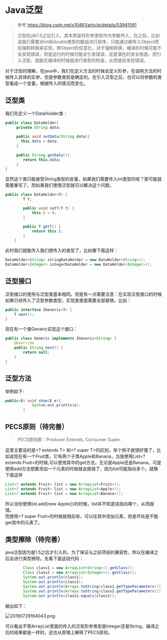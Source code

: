 # Java泛型

> 参考 https://blog.csdn.net/s10461/article/details/53941091


> 泛型在jdk1.5之后引入，其本质是将形参类型作为参数传入，在之前，比如说我们需要对int和double类型的数组进行排序，只能通过都传入Object而后强制转换来实现，即Object的任意化，对于强制转换，编译的时候可能不会发现错误，但是运行的时候可能会引发错误，这是潜在的安全隐患。而引入泛型，就能在编译的时候就进行类型的检查，从而提前发现错误。

对于泛型的理解，在java中，我们在定义方法的时候会定义形参，在调用方法的时候传入具体的实参，但是参数类型是确定的。在引入泛型之后，也可以将参数的类型看成一个变量，根据传入的情况而变化。
## 泛型类
我们先定义一个DataHolder类：

```java
public class DataHolder{
     private String data;
  
     public void setData(String data){
       this.data = data;
     }
  
     public String getData(){
        return this.data;
     }
}
```
显然这个类只能接受String类型的变量，如果我们需要传入int类型的呢？那可能就需要重写了。而如果我们使用泛型就可以解决这个问题。

```java
public class DataHolder<T> {
        T t;

        public void setT(T t) {
            this.t = t;
        }

        public T getT() {
            return this.t;
        }
    }
```
此时我们就能传入我们想传入的类型了，比如像下面这样：

```java
DataHolder<String> stringDataHolder = new DataHolder<String>();
DataHolder<Integer> integerDataHolder = new DataHolder<Integer>();
```

## 泛型接口
泛型接口的使用与泛型类基本相同。但是有一点需要注意：在实现泛型接口的时候如果已经传入了泛型参数类型，实现类里面需要全部替换。比如：

```java
public interface IGeneric<T> {
    T next();
}
```
现在有一个类Generic实现这个接口：

```java
public class Generic implements IGeneric<String> {
    @Override
    public String next() {
        return null;
    }
}
```

## 泛型方法
举例如下:

```java
public<E> void show(E e){
            System.out.println(e);
        }
```

## PECS原则（待完善）
> PECS原则即：Producer Extends, Consumer Super.

这里主要说的是<? extends T> 和<? super T>的区别，举个例子就很好懂了，比如说现在有一个Fruit类，它有两个子类Apple和Banana，当我使用List<? extends Fruit>的时候,可以使用其中的get方法，无论是Apple还是Banana。可是使用add方法想要添加一个元素的时候就会报错了，因为list可能指向多个。就像下面这样

```java
List<? extends Fruit> list = new ArrayList<Fruit>();
List<? extends Fruit> list = new ArrayList<Apple>();
List<? extends Fruit> list = new ArrayList<Banana>();
```
所以当你使用list.add(new Apple())的时候，list并不知道该指向哪个，从而报错。<br />而使用<? super Fruit>的时候就相反啦，可以往其中添加元素，但是坏处是不能get其中的元素了。

## 类型擦除（待完善）

java泛型因为是1.5之后才引入的，为了保证与之前项目的兼容性，所以在编译之后会进行类型擦除。先看下面这段代码：

```java
        Class class1 = new ArrayList<String>().getClass();
        Class class2 = new ArrayList<Integer>().getClass();
        System.out.println(class1);
        System.out.println(class2);
        System.out.println(Arrays.toString(class1.getTypeParameters()));
        System.out.println(Arrays.toString(class2.getTypeParameters()));
        System.out.println(class1.equals(class2));
```

输出如下：

![20190729164043.png](https://repositoryimage.oss-cn-shanghai.aliyuncs.com/img/20190729164043.png)

可以看出不管ArrayList里面的传入的泛型形参类型是Integer还是String，编译之后的结果都是一样的，这也从原理上解释了PECS原则。





















